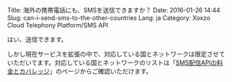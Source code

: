 Title: 海外の携帯電話にも、SMSを送信できますか？
Date: 2016-01-26 14:44
Slug: can-i-send-sms-to-the-other-countries
Lang: ja
Category: Xoxzo Cloud Telephony Platform/SMS API

はい、送信できます。

しかし現在サービスを拡張の中で、対応している国とネットワークは限定させていただいてます。対応している国とネットワークのリストは「[SMS配信APIの料金とカバレッジ](https://www.xoxzo.com/ja/about/pricing/)」のページからご確認いただけます。